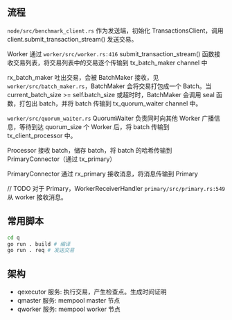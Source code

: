 ## 流程

`node/src/benchmark_client.rs` 作为发送端，初始化 TransactionsClient，调用 client.submit_transaction_stream() 发送交易。

Worker 通过 `worker/src/worker.rs:416` submit_transaction_stream() 函数接收交易列表，将交易列表中的交易逐个传输到 tx_batch_maker channel 中

rx_batch_maker 吐出交易，会被 BatchMaker 接收，见 `worker/src/batch_maker.rs`，BatchMaker 会将交易打包成一个 Batch。当 current_batch_size >= self.batch_size 或超时时，BatchMaker 会调用 seal 函数，打包出 batch，并将 batch 传输到 tx_quorum_waiter channel 中。

`worker/src/quorum_waiter.rs` QuorumWaiter 负责同时向其他 Worker 广播信息，等待到达 quorum_size 个 Worker 后，将 batch 传输到 tx_client_processor 中。

Processor 接收 batch，储存 batch，将 batch 的哈希传输到 PrimaryConnector（通过 tx_primary）

PrimaryConnector 通过 rx_primary 接收消息，将消息传输到 Primary

// TODO
对于 Primary，WorkerReceiverHandler `primary/src/primary.rs:549` 从 worker 接收消息。

## 常用脚本

```sh
cd q
go run . build # 编译
go run . req # 发送交易
```

## 架构

- qexecutor 服务: 执行交易，产生检查点。生成时间证明
- qmaster 服务: mempool master 节点
- qworker 服务: mempool worker 节点